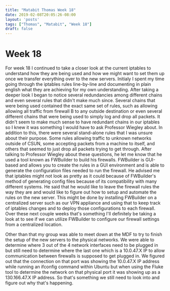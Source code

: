 ```yaml
---
title: "Matabit Thomas Week 18"
date: 2019-02-08T20:05:26-08:00
layout: 'posts'
tags: ["Thomas", "Matabit", "Week 18"]
draft: false
---
```


# Week 18
For week 18 I continued to take a closer look at the current iptables to understand how they are being used and how we might want to set them up once we transfer everything over to the new servers. Initialy I spent my time going through the iptables rules line-by-line and documenting in plain english what they are achieving for my own understanding. After taking a deeper look I began to notice several redundancies among different chains and even several rules that didn't make much since. Several chains that were being used contained the exact same set of rules, such as allowing allowing all traffic from firewall B to any outside destination or even several different chains that were being used to simply log and drop all packets. It didn't seem to make much sense to have redundant chains in our iptables so I knew it was something I would have to ask Professor Wiegley about. In addition to this, there were several stand-alone rules that I was unsure about their purpose. Some rules allowing traffic to unknown networks outside of CSUN, some accepting packets from a machine to itself, and others that seemed to just drop all packets trying to get through. After talking to Professor Wiegley about these questions, he let me know that he used a tool known as FWBuilder to build his firewalls. FWBuilder is GUI-based and allows you to create the rules in a GUI environment and is able to generate the configuration files needed to run the firewall. He advised me that iptables might not look as pretty as it could because of FWBuilder's method of generating config files because of its compatibility with many different systems. He said that he would like to leave the firewall rules the way they are and would like to figure out how to setup and automate the rules on the new server. This might be done by installing FWBuilder on a centralized server such as our VPN appliance and using that to keep track of iptables changes and to deploy those configurations to each firewall. Over these next couple weeks that's something I'll definitely be taking a look at to see if we can utilize FWBuilder to configure our firewall settings from a centralized location.

Other than that my group was able to meet down at the MDF to try to finish the setup of the new servers to the physical networks. We were able to determine where 3 out of the 4 network interfaces need to be plugged in but still need to determine where the last one which is a 10.0.47.X IP to allow communication between firewalls is supposed to get plugged in. We figured out that the connection on that port was showing the 10.0.47.X IP address while running an ifconfig command within Ubuntu but when using the Fluke tool to determine the network on that physical port it was showing up as a 130.166.47.X IP address. So that's something we still need to look into and figure out why that's happening.
